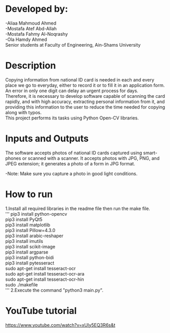 # Developed by:   
   -Aliaa Mahmoud Ahmed      
   -Mostafa Atef Abd-Allah     
   -Mostafa Fahmy Al-Noqrashy      
   -Ola Hamdy Ahmed     
     Senior students at Faculty of Engineering, Ain-Shams University   
     
# Description
Copying information from national ID card is needed in each and every place we go to everyday, either to record it or to fill it in an application form. An error in only one digit can delay an urgent process for days.   
Therefore, it is necessary to develop software capable of scanning the card rapidly, and with high accuracy, extracting personal information from it, and providing this information to the user to reduce the time needed for copying along with typos.   
This project performs its tasks using Python Open-CV libraries.

# Inputs and Outputs
The software accepts photos of national ID cards captured using smart-phones or scanned with a scanner. It accepts photos with JPG, PNG, and JPEG extension; it generates a photo of a form in JPG format.  
  
  -Note: Make sure you capture a photo in good light conditions.
# How to run
1.Install all required libraries in the readme file then run the make file.   
'''
pip3 install python-opencv   
pip3 install PyQt5   
pip3 install matplotlib   
pip3 install Pillow=4.3.0   
pip3 install arabic-reshaper   
pip3 install imutils   
pip3 install scikit-image   
pip3 install argparse   
pip3 install python-bidi   
pip3 install pytesseract   
sudo apt-get install tesseract-ocr   
sudo apt-get install tesseract-ocr-ara   
sudo apt-get install tesseract-ocr-hin   
sudo ./makefile   
'''
2.Execute the command "python3 main.py".

# YouTube tutorial
https://www.youtube.com/watch?v=xUIy5EQ3R6s&t
